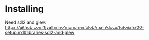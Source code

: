 # Installing

Need sdl2 and glew: https://github.com/fjvallarino/monomer/blob/main/docs/tutorials/00-setup.md#libraries-sdl2-and-glew


